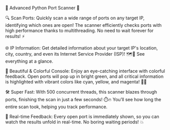 🚀 Advanced Python Port Scanner 🚀

🔍 Scan Ports: Quickly scan a wide range of ports on any target IP, identifying which ones are open! The scanner efficiently checks ports with high performance thanks to multithreading. No need to wait forever for results! ⚡

🌐 IP Information: Get detailed information about your target IP's location, city, country, and even its Internet Service Provider (ISP)! 🗺️📍 See everything at a glance.

🎨 Beautiful & Colorful Console: Enjoy an eye-catching interface with colorful feedback. Open ports will pop up in bright green, and all critical information is highlighted with vibrant colors like cyan, yellow, and magenta! 🌈✨

🛠️ Super Fast: With 500 concurrent threads, this scanner blazes through ports, finishing the scan in just a few seconds! ⏱️🔥 You’ll see how long the entire scan took, helping you track performance.

🔗 Real-time Feedback: Every open port is immediately shown, so you can watch the results unfold in real-time. No boring waiting periods! 💥
